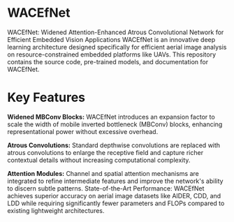# WACEfNet
WACEfNet: Widened Attention-Enhanced Atrous Convolutional Network for Efficient Embedded Vision Applications
WACEfNet is an innovative deep learning architecture designed specifically for efficient aerial image analysis on resource-constrained embedded platforms like UAVs. This repository contains the source code, pre-trained models, and documentation for WACEfNet.
# Key Features
**Widened MBConv Blocks:** WACEfNet introduces an expansion factor to scale the width of mobile inverted bottleneck (MBConv) blocks, enhancing representational power without excessive overhead.

**Atrous Convolutions:** Standard depthwise convolutions are replaced with atrous convolutions to enlarge the receptive field and capture richer contextual details without increasing computational complexity.

**Attention Modules:** Channel and spatial attention mechanisms are integrated to refine intermediate features and improve the network's ability to discern subtle patterns.
State-of-the-Art Performance: WACEfNet achieves superior accuracy on aerial image datasets like AIDER, CDD, and LDD while requiring significantly fewer parameters and FLOPs compared to existing lightweight architectures.
